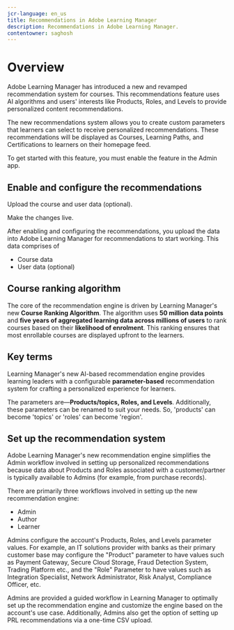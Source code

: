 ```yaml
---
jcr-language: en_us
title: Recommendations in Adobe Learning Manager
description: Recommendations in Adobe Learning Manager.
contentowner: saghosh
---
```


# Overview

Adobe Learning Manager has introduced a new and revamped recommendation system for courses. This recommendations feature uses AI algorithms and users' interests like Products, Roles, and Levels to provide personalized content recommendations.

The new recommendations system allows you to create custom parameters that learners can select to receive personalized recommendations. These recommendations will be displayed as Courses, Learning Paths, and Certifications to learners on their homepage feed.

To get started with this feature, you must enable the feature in the Admin app.  

## Enable and configure the recommendations

Upload the course and user data (optional). 

Make the changes live. 

After enabling and configuring the recommendations, you upload the data into Adobe Learning Manager for recommendations to start working. This data comprises of

* Course data
* User data (optional)

## Course ranking algorithm

The core of the recommendation engine is driven by Learning Manager's new **Course Ranking Algorithm**. The algorithm uses **50 million data points** and **five years of aggregated learning data across millions of users** to rank courses based on their **likelihood of enrolment**. This ranking ensures that most enrollable courses are displayed upfront to the learners.

## Key terms

Learning Manager's new AI-based recommendation engine provides learning leaders with a configurable **parameter-based** recommendation system for crafting a personalized experience for learners.

The parameters are—**Products/topics, Roles, and Levels**. Additionally, these parameters can be renamed to suit your needs. So, 'products' can become 'topics' or 'roles' can become 'region'.

## Set up the recommendation system

Adobe Learning Manager's new recommendation engine simplifies the Admin workflow involved in setting up personalized recommendations because data about Products and Roles associated with a customer/partner is typically available to Admins (for example, from purchase records).

There are primarily three workflows involved in setting up the new recommendation engine:

* Admin
* Author
* Learner

Admins configure the account's Products, Roles, and Levels parameter values. For example, an IT solutions provider with banks as their primary customer base may configure the "Product" parameter to have values such as Payment Gateway, Secure Cloud Storage, Fraud Detection System, Trading Platform etc., and the "Role" Parameter to have values such as Integration Specialist, Network Administrator, Risk Analyst, Compliance Officer, etc.

Admins are provided a guided workflow in Learning Manager to optimally set up the recommendation engine and customize the engine based on the account's use case. Additionally, Admins also get the option of setting up PRL recommendations via a one-time CSV upload.

